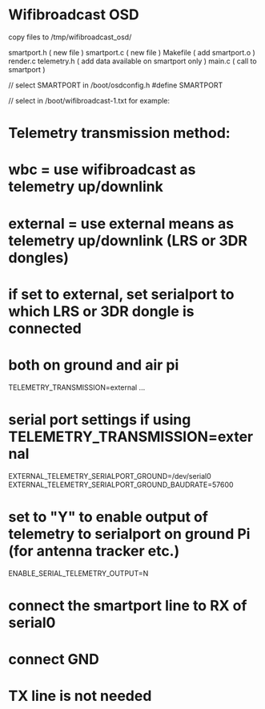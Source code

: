 # Wifibroadcast OSD 

copy files to /tmp/wifibroadcast_osd/

smartport.h ( new file )
smartport.c ( new file )
Makefile ( add smartport.o )
render.c
telemetry.h ( add data available on smartport only )
main.c ( call to smartport )


// select SMARTPORT in /boot/osdconfig.h 
#define SMARTPORT


// select in /boot/wifibroadcast-1.txt for example:
# Telemetry transmission method:
# wbc = use wifibroadcast as telemetry up/downlink
# external = use external means as telemetry up/downlink (LRS or 3DR dongles)
# if set to external, set serialport to which LRS or 3DR dongle is connected
# both on ground and air pi
TELEMETRY_TRANSMISSION=external
...
# serial port settings if using TELEMETRY_TRANSMISSION=external
EXTERNAL_TELEMETRY_SERIALPORT_GROUND=/dev/serial0
EXTERNAL_TELEMETRY_SERIALPORT_GROUND_BAUDRATE=57600
#
# set to "Y" to enable output of telemetry to serialport on ground Pi (for antenna tracker etc.)
ENABLE_SERIAL_TELEMETRY_OUTPUT=N

# connect the smartport line to RX of serial0
# connect GND
# TX line is not needed
